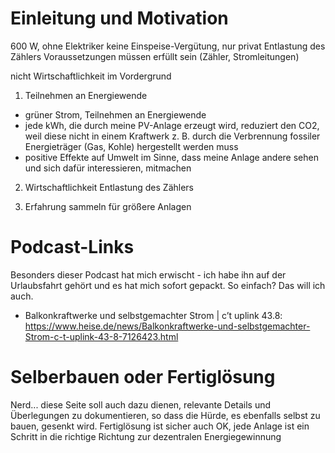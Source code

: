 # Einleitung und Motivation

600 W, ohne Elektriker
keine Einspeise-Vergütung, nur privat
Entlastung des Zählers
Voraussetzungen müssen erfüllt sein (Zähler, Stromleitungen)


nicht Wirtschaftlichkeit im Vordergrund

1. Teilnehmen an Energiewende
- grüner Strom, Teilnehmen an Energiewende
- jede kWh, die durch meine PV-Anlage erzeugt wird, reduziert den CO2, weil diese nicht in einem Kraftwerk z. B. durch die Verbrennung fossiler Energieträger (Gas, Kohle) hergestellt werden muss
- positive Effekte auf Umwelt im Sinne, dass meine Anlage andere sehen und sich dafür interessieren, mitmachen

2. Wirtschaftlichkeit
Entlastung des Zählers

3. Erfahrung sammeln
für größere Anlagen

# Podcast-Links
Besonders dieser Podcast hat mich erwischt - ich habe ihn auf der Urlaubsfahrt gehört und es hat mich sofort gepackt. So einfach? Das will ich auch.
* Balkonkraftwerke und selbstgemachter Strom | c’t uplink 43.8: https://www.heise.de/news/Balkonkraftwerke-und-selbstgemachter-Strom-c-t-uplink-43-8-7126423.html

# Selberbauen oder Fertiglösung
Nerd...
diese Seite soll auch dazu dienen, relevante Details und Überlegungen zu dokumentieren, so dass die Hürde, es ebenfalls selbst zu bauen, gesenkt wird.
Fertiglösung ist sicher auch OK, jede Anlage ist ein Schritt in die richtige Richtung zur dezentralen Energiegewinnung

